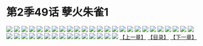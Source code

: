 # 第2季49话 孽火朱雀1
![](https://s1.baozimh.com/scomic/sanyanxiaotianlu-samanhua/0/490-284l/1.jpg)
![](https://s1.baozimh.com/scomic/sanyanxiaotianlu-samanhua/0/490-284l/2.jpg)
![](https://s1.baozimh.com/scomic/sanyanxiaotianlu-samanhua/0/490-284l/3.jpg)
![](https://s1.baozimh.com/scomic/sanyanxiaotianlu-samanhua/0/490-284l/4.jpg)
![](https://s1.baozimh.com/scomic/sanyanxiaotianlu-samanhua/0/490-284l/5.jpg)
![](https://s1.baozimh.com/scomic/sanyanxiaotianlu-samanhua/0/490-284l/6.jpg)
![](https://s1.baozimh.com/scomic/sanyanxiaotianlu-samanhua/0/490-284l/7.jpg)
![](https://s1.baozimh.com/scomic/sanyanxiaotianlu-samanhua/0/490-284l/8.jpg)
![](https://s1.baozimh.com/scomic/sanyanxiaotianlu-samanhua/0/490-284l/9.jpg)
![](https://s1.baozimh.com/scomic/sanyanxiaotianlu-samanhua/0/490-284l/10.jpg)
![](https://s1.baozimh.com/scomic/sanyanxiaotianlu-samanhua/0/490-284l/11.jpg)
![](https://s1.baozimh.com/scomic/sanyanxiaotianlu-samanhua/0/490-284l/12.jpg)
![](https://s1.baozimh.com/scomic/sanyanxiaotianlu-samanhua/0/490-284l/13.jpg)
![](https://s1.baozimh.com/scomic/sanyanxiaotianlu-samanhua/0/490-284l/14.jpg)
![](https://s1.baozimh.com/scomic/sanyanxiaotianlu-samanhua/0/490-284l/15.jpg)
![](https://s1.baozimh.com/scomic/sanyanxiaotianlu-samanhua/0/490-284l/16.jpg)
![](https://s1.baozimh.com/scomic/sanyanxiaotianlu-samanhua/0/490-284l/17.jpg)
![](https://s1.baozimh.com/scomic/sanyanxiaotianlu-samanhua/0/490-284l/18.jpg)
![](https://s1.baozimh.com/scomic/sanyanxiaotianlu-samanhua/0/490-284l/19.jpg)
![](https://s1.baozimh.com/scomic/sanyanxiaotianlu-samanhua/0/490-284l/20.jpg)
![](https://s1.baozimh.com/scomic/sanyanxiaotianlu-samanhua/0/490-284l/21.jpg)
![](https://s1.baozimh.com/scomic/sanyanxiaotianlu-samanhua/0/490-284l/22.jpg)
![](https://s1.baozimh.com/scomic/sanyanxiaotianlu-samanhua/0/490-284l/23.jpg)
![](https://s1.baozimh.com/scomic/sanyanxiaotianlu-samanhua/0/490-284l/24.jpg)
![](https://s1.baozimh.com/scomic/sanyanxiaotianlu-samanhua/0/490-284l/25.jpg)
![](https://s1.baozimh.com/scomic/sanyanxiaotianlu-samanhua/0/490-284l/26.jpg)
![](https://s1.baozimh.com/scomic/sanyanxiaotianlu-samanhua/0/490-284l/27.jpg)
![](https://s1.baozimh.com/scomic/sanyanxiaotianlu-samanhua/0/490-284l/28.jpg)
![](https://s1.baozimh.com/scomic/sanyanxiaotianlu-samanhua/0/490-284l/29.jpg)
![](https://s1.baozimh.com/scomic/sanyanxiaotianlu-samanhua/0/490-284l/30.jpg)
![](https://s1.baozimh.com/scomic/sanyanxiaotianlu-samanhua/0/490-284l/31.jpg)
![](https://s1.baozimh.com/scomic/sanyanxiaotianlu-samanhua/0/490-284l/32.jpg)
![](https://s1.baozimh.com/scomic/sanyanxiaotianlu-samanhua/0/490-284l/33.jpg)
![](https://s1.baozimh.com/scomic/sanyanxiaotianlu-samanhua/0/490-284l/34.jpg)
![](https://s1.baozimh.com/scomic/sanyanxiaotianlu-samanhua/0/490-284l/35.jpg)
![](https://s1.baozimh.com/scomic/sanyanxiaotianlu-samanhua/0/490-284l/36.jpg)
![](https://s1.baozimh.com/scomic/sanyanxiaotianlu-samanhua/0/490-284l/37.jpg)
![](https://s1.baozimh.com/scomic/sanyanxiaotianlu-samanhua/0/490-284l/38.jpg)
![](https://s1.baozimh.com/scomic/sanyanxiaotianlu-samanhua/0/490-284l/39.jpg)
![](https://s1.baozimh.com/scomic/sanyanxiaotianlu-samanhua/0/490-284l/40.jpg)
[【上一章】](./490.md)
[【目录】](./README.md)
[【下一章】](./492.md)
